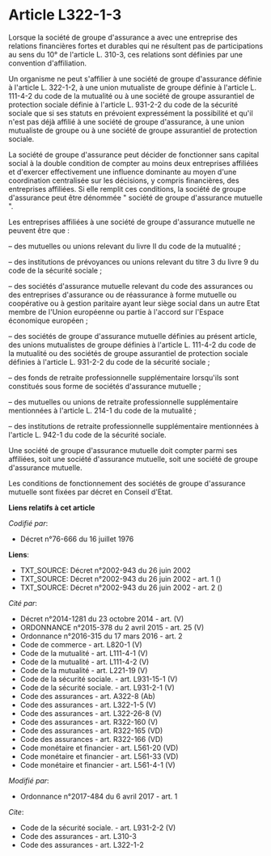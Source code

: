# Article L322-1-3

Lorsque la société de groupe d'assurance a avec une entreprise des relations financières fortes et durables qui ne résultent
pas de participations au sens du 10° de l'article L. 310-3, ces relations sont définies par une convention d'affiliation.

Un organisme ne peut s'affilier à une société de groupe d'assurance définie à l'article L. 322-1-2, à une union mutualiste de
groupe définie à l'article L. 111-4-2 du code de la mutualité ou à une société de groupe assurantiel de protection sociale
définie à l'article L. 931-2-2 du code de la sécurité sociale que si ses statuts en prévoient expressément la possibilité et
qu'il n'est pas déjà affilié à une société de groupe d'assurance, à une union mutualiste de groupe ou à une société de groupe
assurantiel de protection sociale.

La société de groupe d'assurance peut décider de fonctionner sans capital social à la double condition de compter au moins
deux entreprises affiliées et d'exercer effectivement une influence dominante au moyen d'une coordination centralisée sur les
décisions, y compris financières, des entreprises affiliées. Si elle remplit ces conditions, la société de groupe d'assurance
peut être dénommée " société de groupe d'assurance mutuelle ".

Les entreprises affiliées à une société de groupe d'assurance mutuelle ne peuvent être que :

– des mutuelles ou unions relevant du livre II du code de la mutualité ;

– des institutions de prévoyances ou unions relevant du titre 3 du livre 9 du code de la sécurité sociale ;

– des sociétés d'assurance mutuelle relevant du code des assurances ou des entreprises d'assurance ou de réassurance à forme
mutuelle ou coopérative ou à gestion paritaire ayant leur siège social dans un autre Etat membre de l'Union européenne ou
partie à l'accord sur l'Espace économique européen ;

– des sociétés de groupe d'assurance mutuelle définies au présent article, des unions mutualistes de groupe définies à
l'article L. 111-4-2 du code de la mutualité ou des sociétés de groupe assurantiel de protection sociale définies à l'article
L. 931-2-2 du code de la sécurité sociale ;

– des fonds de retraite professionnelle supplémentaire lorsqu'ils sont constitués sous forme de sociétés d'assurance
mutuelle ;

– des mutuelles ou unions de retraite professionnelle supplémentaire mentionnées à l'article L. 214-1 du code de la
mutualité ;

– des institutions de retraite professionnelle supplémentaire mentionnées à l'article L. 942-1 du code de la sécurité
sociale.

Une société de groupe d'assurance mutuelle doit compter parmi ses affiliées, soit une société d'assurance mutuelle, soit une
société de groupe d'assurance mutuelle.

Les conditions de fonctionnement des sociétés de groupe d'assurance mutuelle sont fixées par décret en Conseil d'Etat.

**Liens relatifs à cet article**

_Codifié par_:

  - Décret n°76-666 du 16 juillet 1976

**Liens**:

  - TXT_SOURCE: Décret n°2002-943 du 26 juin 2002
  - TXT_SOURCE: Décret n°2002-943 du 26 juin 2002 - art. 1 ()
  - TXT_SOURCE: Décret n°2002-943 du 26 juin 2002 - art. 2 ()

_Cité par_:

  - Décret n°2014-1281 du 23 octobre 2014 - art. (V)
  - ORDONNANCE n°2015-378 du 2 avril 2015 - art. 25 (V)
  - Ordonnance n°2016-315 du 17 mars 2016 - art. 2
  - Code de commerce - art. L820-1 (V)
  - Code de la mutualité - art. L111-4-1 (V)
  - Code de la mutualité - art. L111-4-2 (V)
  - Code de la mutualité - art. L221-19 (V)
  - Code de la sécurité sociale. - art. L931-15-1 (V)
  - Code de la sécurité sociale. - art. L931-2-1 (V)
  - Code des assurances - art. A322-8 (Ab)
  - Code des assurances - art. L322-1-5 (V)
  - Code des assurances - art. L322-26-8 (V)
  - Code des assurances - art. R322-160 (V)
  - Code des assurances - art. R322-165 (VD)
  - Code des assurances - art. R322-166 (VD)
  - Code monétaire et financier - art. L561-20 (VD)
  - Code monétaire et financier - art. L561-33 (VD)
  - Code monétaire et financier - art. L561-4-1 (V)

_Modifié par_:

  - Ordonnance n°2017-484 du 6 avril 2017 - art. 1

_Cite_:

  - Code de la sécurité sociale. - art. L931-2-2 (V)
  - Code des assurances - art. L310-3
  - Code des assurances - art. L322-1-2
